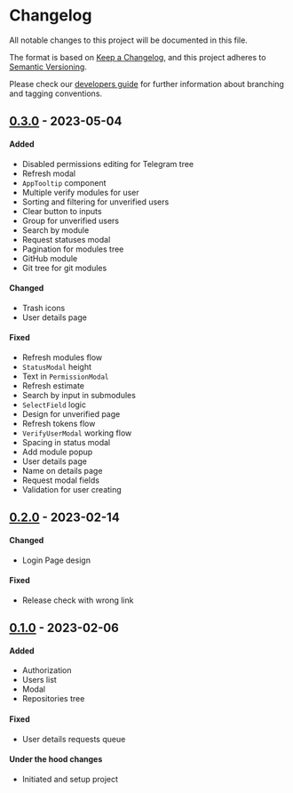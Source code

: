 # Changelog
All notable changes to this project will be documented in this file.

The format is based on [Keep a Changelog](https://keepachangelog.com/en/1.0.0/),
and this project adheres to [Semantic Versioning](https://semver.org/spec/v2.0.0.html).

Please check our [developers guide](https://gitlab.com/tokend/developers-guide)
for further information about branching and tagging conventions.

## [0.3.0] - 2023-05-04
#### Added
- Disabled permissions editing for Telegram tree
- Refresh modal
- `AppTooltip` component
- Multiple verify modules for user
- Sorting and filtering for unverified users
- Clear button to inputs
- Group for unverified users
- Search by module
- Request statuses modal
- Pagination for modules tree
- GitHub module
- Git tree for git modules

#### Changed
- Trash icons
- User details page

#### Fixed
- Refresh modules flow
- `StatusModal` height
- Text in `PermissionModal`
- Refresh estimate
- Search by input in submodules
- `SelectField` logic
- Design for unverified page
- Refresh tokens flow
- `VerifyUserModal` working flow
- Spacing in status modal
- Add module popup
- User details page
- Name on details page
- Request modal fields
- Validation for user creating

## [0.2.0] - 2023-02-14
#### Changed
- Login Page design

#### Fixed
- Release check with wrong link

## [0.1.0] - 2023-02-06
#### Added
- Authorization
- Users list
- Modal
- Repositories tree

#### Fixed
- User details requests queue

#### Under the hood changes
- Initiated and setup project

[Unreleased]: https://gitlab.com/distributed_lab/acs/acs-admin-panel/compare/0.3.0...main
[0.3.0]: https://gitlab.com/distributed_lab/acs/acs-admin-panel/compare/0.2.0...0.3.0
[0.2.0]: https://gitlab.com/distributed_lab/acs/acs-admin-panel/compare/0.1.0...0.2.0
[0.1.0]: https://gitlab.com/distributed_lab/acs/acs-admin-panel/tags/0.1.0
